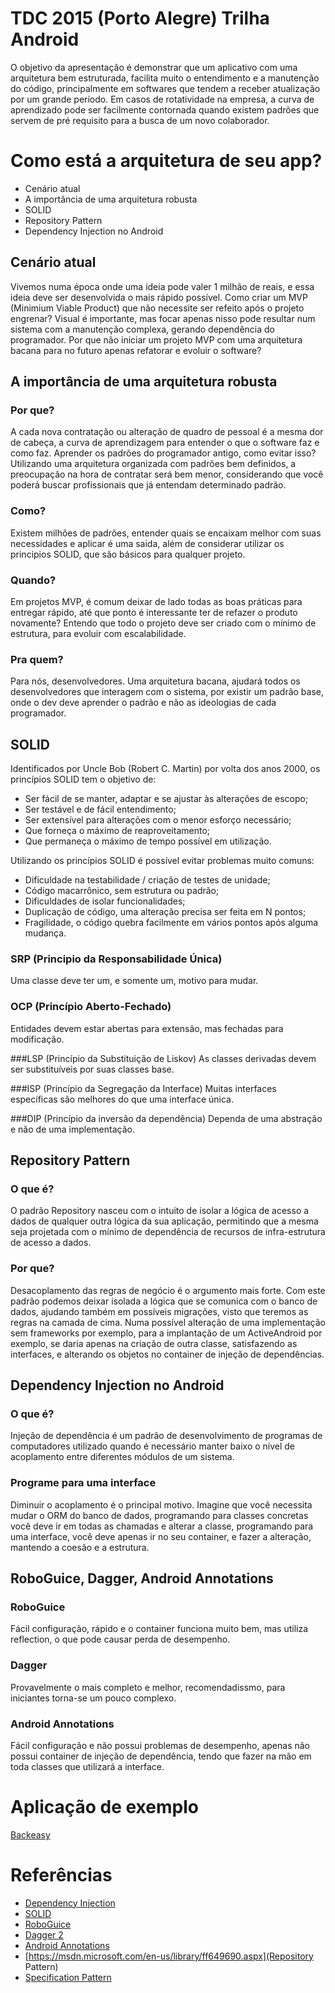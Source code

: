 TDC 2015 (Porto Alegre) Trilha Android
======================
O objetivo da apresentação é demonstrar que um aplicativo com uma arquitetura bem estruturada, facilita muito o entendimento e a manutenção do código, principalmente em softwares que tendem a receber atualização por um grande período.
Em casos de rotatividade na empresa, a curva de aprendizado pode ser facilmente contornada quando existem padrões que servem de pré requisito para a busca de um novo colaborador.

Como está a arquitetura de seu app?
======================

- Cenário atual
- A importância de uma arquitetura robusta
- SOLID
- Repository Pattern
- Dependency Injection no Android

## Cenário atual
Vivemos numa época onde uma ideia pode valer 1 milhão de reais, e essa ideia deve ser desenvolvida o mais rápido possível.
Como criar um MVP (Minimium Viable Product) que não necessite ser refeito após o projeto engrenar?
Visual é importante, mas focar apenas nisso pode resultar num sistema com a manutenção complexa, gerando dependência do programador.
Por que não iniciar um projeto MVP com uma arquitetura bacana para no futuro apenas refatorar e evoluir o software?


## A importância de uma arquitetura robusta

### Por que?
A cada nova contratação ou alteração de quadro de pessoal é a mesma dor de cabeça, a curva de aprendizagem para entender o que o software faz e como faz. Aprender os padrões do programador antigo, como evitar isso? Utilizando uma arquitetura organizada com padrões bem definidos, a preocupação na hora de contratar será bem menor, considerando que você poderá buscar profissionais que já entendam determinado padrão.

### Como?
Existem milhões de padrões, entender quais se encaixam melhor com suas necessidades e aplicar é uma saida, além de considerar utilizar os principios SOLID, que são básicos para qualquer projeto.

### Quando?
Em projetos MVP, é comum deixar de lado todas as boas práticas para entregar rápido, até que ponto é interessante ter de refazer o produto novamente? Entendo que todo o projeto deve ser criado com o mínimo de estrutura, para evoluir com escalabilidade.

### Pra quem?
Para nós, desenvolvedores.
Uma arquitetura bacana, ajudará todos os desenvolvedores que interagem com o sistema, por existir um padrão base, onde o dev deve aprender o padrão e não as ideologias de cada programador.

## SOLID

Identificados por Uncle Bob (Robert C. Martin) por volta dos anos 2000, os princípios SOLID tem o objetivo de:
- Ser fácil de se manter, adaptar e se ajustar às alterações de escopo;
- Ser testável e de fácil entendimento;
- Ser extensível para alterações com o menor esforço necessário;
- Que forneça o máximo de reaproveitamento;
- Que permaneça o máximo de tempo possível em utilização.

Utilizando os princípios SOLID é possível evitar problemas muito comuns:
- Dificuldade na testabilidade / criação de testes de unidade;
- Código macarrônico, sem estrutura ou padrão;
- Dificuldades de isolar funcionalidades;
- Duplicação de código, uma alteração precisa ser feita em N pontos;
- Fragilidade, o código quebra facilmente em vários pontos após alguma mudança.

### SRP (Principio da Responsabilidade Única)
Uma classe deve ter um, e somente um, motivo para mudar.

### OCP (Princípio Aberto-Fechado)
Entidades devem estar abertas para extensão, mas fechadas para modificação.

###LSP (Princípio da Substituição de Liskov)
As classes derivadas devem ser substituíveis por suas classes base.

###ISP (Princípio da Segregação da Interface)
Muitas interfaces específicas são melhores do que uma interface única.

###DIP (Princípio da inversão da dependência)
Dependa de uma abstração e não de uma implementação.


## Repository Pattern

### O que é?
O padrão Repository nasceu com o intuito de isolar a lógica de acesso a dados de qualquer outra lógica da sua aplicação, permitindo que a mesma seja projetada com o mínimo de dependência de recursos de infra-estrutura de acesso a dados.

### Por que?
Desacoplamento das regras de negócio é o argumento mais forte. 
Com este padrão podemos deixar isolada a lógica que se comunica com o banco de dados, ajudando também em possíveis migrações, visto que teremos as regras na camada de cima.
Numa possível alteração de uma implementação sem frameworks por exemplo, para a implantação de um ActiveAndroid por exemplo, se daria apenas na criação de outra classe, satisfazendo as interfaces, e alterando os objetos no container de injeção de dependências.


## Dependency Injection no Android

### O que é?
Injeção de dependência é um padrão de desenvolvimento de programas de computadores utilizado quando é necessário manter baixo o nível de acoplamento entre diferentes módulos de um sistema. 

### Programe para uma interface
Diminuir o acoplamento é o principal motivo. Imagine que você necessita mudar o ORM do banco de dados, programando para classes concretas você deve ir em todas as chamadas e alterar a classe, programando para uma interface, você deve apenas ir no seu container, e fazer a alteração, mantendo a coesão e a estrutura.

## RoboGuice, Dagger, Android Annotations

### RoboGuice
Fácil configuração, rápido e o container funciona muito bem, mas utiliza reflection, o que pode causar perda de desempenho.

### Dagger
Provavelmente o mais completo e melhor, recomendadissmo, para iniciantes torna-se um pouco complexo.

### Android Annotations
Fácil configuração e não possui problemas de desempenho, apenas não possui container de injeção de dependência, tendo que fazer na mão em toda classes que utilizará a interface.

Aplicação de exemplo
=======================

[Backeasy](https://github.com/Pierry/Backeasy)

Referências
========================

- [Dependency Injection](http://www.martinfowler.com/articles/injection.html)
- [SOLID](http://eduardopires.net.br/2015/01/solid-teoria-e-pratica/)
- [RoboGuice](https://github.com/roboguice/roboguice)
- [Dagger 2](http://google.github.io/dagger/)
- [Android Annotations](https://github.com/excilys/androidannotations)
- [https://msdn.microsoft.com/en-us/library/ff649690.aspx](Repository Pattern)
- [Specification Pattern](http://martinfowler.com/apsupp/spec.pdf)